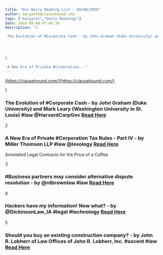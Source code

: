 ```yaml
---
title: "Our Daily Reading List - 08/08/2018"
author: margaret@clausehound.com
tags: ["margaret","Daily Readings"]
date: 2018-08-08 07:04:10
description: "1

 The Evolution of #Corporate Cash - by John Graham (Duke University) and Mark Leary (Washington University in St. Louis) #law @HarvardCorpGov Read Here

 


2

 A New Era of Private #Corporation..."
---
```


[https://clausehound.com/](https://clausehound.com/)

1

###  The Evolution of #Corporate Cash - by John Graham (Duke University) and Mark Leary (Washington University in St. Louis) #law @HarvardCorpGov [Read Here](https://corpgov.law.harvard.edu/2018/07/31/the-evolution-of-corporate-cash/)

 

2

###  A New Era of Private #Corporation Tax Rules - Part IV - by Miller Thomson LLP #law @lexology [Read Here](https://www.lexology.com/library/detail.aspx?g=bed174f4-a574-446e-abf7-293170a59bb7)

Annotated Legal Contracts
for the Price of a Coffee

3

###  #Business partners may consider alternative dispute resolution - by @rdbrownlaw #law [Read Here](https://www.rdbrownlaw.com/blog/2018/07/business-partners-may-consider-alternative-dispute-resolution.shtml)

 

4

###  Hackers have my information! Now what? - by @DickinsonLaw_IA #legal #technology  [Read Here](https://www.jdsupra.com/legalnews/hackers-have-my-information-now-what-99057/)

 

5

###  Should you buy an existing construction company? - by John R. Lobherr of Law Offices of John R. Lobherr, Inc.  #socent #law [Read Here](https://www.lobherrlaw.com/blog/2018/08/should-you-buy-an-existing-construction-company.shtml)

 